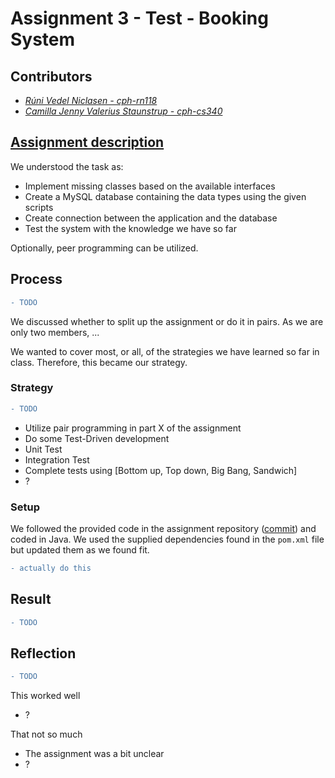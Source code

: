 # Assignment 3 - Test - Booking System

## Contributors
- _[Rúni Vedel Niclasen - cph-rn118](https://github.com/Runi-VN)_
- _[Camilla Jenny Valerius Staunstrup - cph-cs340](https://github.com/Castau)_

## [Assignment description](./assignment-03.pdf)

We understood the task as:
- Implement missing classes based on the available interfaces
- Create a MySQL database containing the data types using the given scripts
- Create connection between the application and the database
- Test the system with the knowledge we have so far

Optionally, peer programming can be utilized.

## Process
```diff
- TODO
```

We discussed whether to split up the assignment or do it in pairs. As we are only two members, ...

We wanted to cover most, or all, of the strategies we have learned so far in class. Therefore, this became our strategy.

### Strategy
```diff
- TODO
```

- Utilize pair programming in part X of the assignment
- Do some Test-Driven development
- Unit Test
- Integration Test
- Complete tests using [Bottom up, Top down, Big Bang, Sandwich]
- ?

### Setup
We followed the provided code in the assignment repository ([commit](https://github.com/Hold-Krykke-BA/Test/commit/1a21b64df26c98dc6cb395f8d8ce458771d56ed5#diff-bbd6f8cf2e618b335ebcaa545470413e4db5304dc5ba229858d647983c8061d6)) and coded in Java. We used the supplied dependencies found in the `pom.xml` file but updated them as we found fit.

```diff
- actually do this
```

## Result
```diff
- TODO
```

## Reflection
```diff
- TODO
```

This worked well
- ?

That not so much
- The assignment was a bit unclear
- ?
